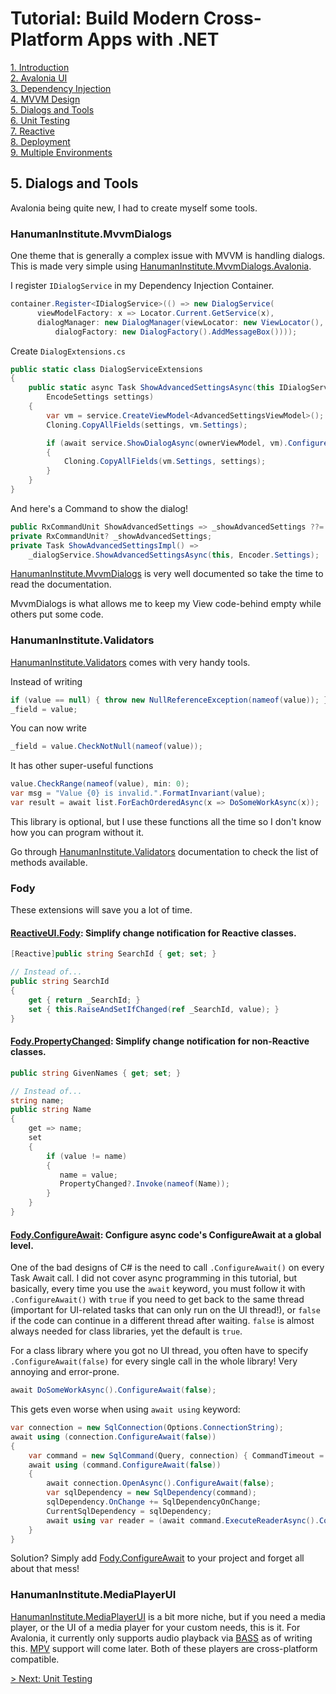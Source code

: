 # Tutorial: Build Modern Cross-Platform Apps with .NET

[1. Introduction](README.md)  
[2. Avalonia UI](2_Avalonia.md)  
[3. Dependency Injection](3_DependencyInjection.md)  
[4. MVVM Design](4_MVVM.md)  
[5. Dialogs and Tools](5_DialogsTools.md)  
[6. Unit Testing](6_UnitTesting.md)  
[7. Reactive](7_Reactive.md)  
[8. Deployment](8_Deployment.md)  
[9. Multiple Environments](9_MultipleEnvironments.md)

## 5. Dialogs and Tools

Avalonia being quite new, I had to create myself some tools.

### HanumanInstitute.MvvmDialogs

One theme that is generally a complex issue with MVVM is handling dialogs. This is made very simple using [HanumanInstitute.MvvmDialogs.Avalonia](https://github.com/mysteryx93/HanumanInstitute.MvvmDialogs/).

I register `IDialogService` in my Dependency Injection Container.

```c#
container.Register<IDialogService>(() => new DialogService(
      viewModelFactory: x => Locator.Current.GetService(x), 
      dialogManager: new DialogManager(viewLocator: new ViewLocator(),
          dialogFactory: new DialogFactory().AddMessageBox())));
```

Create `DialogExtensions.cs`

```c#
public static class DialogServiceExtensions
{
    public static async Task ShowAdvancedSettingsAsync(this IDialogService service, INotifyPropertyChanged ownerViewModel,
        EncodeSettings settings)
    {
        var vm = service.CreateViewModel<AdvancedSettingsViewModel>();
        Cloning.CopyAllFields(settings, vm.Settings);

        if (await service.ShowDialogAsync(ownerViewModel, vm).ConfigureAwait(false) == true)
        {
            Cloning.CopyAllFields(vm.Settings, settings);
        }
    }
}
```

And here's a Command to show the dialog!

```c#
public RxCommandUnit ShowAdvancedSettings => _showAdvancedSettings ??= ReactiveCommand.CreateFromTask(ShowAdvancedSettingsImpl);
private RxCommandUnit? _showAdvancedSettings;
private Task ShowAdvancedSettingsImpl() =>
    _dialogService.ShowAdvancedSettingsAsync(this, Encoder.Settings);
```

[HanumanInstitute.MvvmDialogs](https://github.com/mysteryx93/HanumanInstitute.MvvmDialogs/) is very well documented so take the time to read the documentation.

MvvmDialogs is what allows me to keep my View code-behind empty while others put some code.

### HanumanInstitute.Validators

[HanumanInstitute.Validators](https://github.com/mysteryx93/HanumanInstitute.Validators) comes with very handy tools.

Instead of writing

```c#
if (value == null) { throw new NullReferenceException(nameof(value)); }
_field = value;
```

You can now write
```c#
_field = value.CheckNotNull(nameof(value));
```

It has other super-useful functions
```c#
value.CheckRange(nameof(value), min: 0);
var msg = "Value {0} is invalid.".FormatInvariant(value);
var result = await list.ForEachOrderedAsync(x => DoSomeWorkAsync(x));
```

This library is optional, but I use these functions all the time so I don't know how you can program without it.

Go through [HanumanInstitute.Validators](https://github.com/mysteryx93/HanumanInstitute.Validators) documentation to check the list of methods available.

### Fody

These extensions will save you a lot of time.

#### [ReactiveUI.Fody](https://github.com/kswoll/ReactiveUI.Fody): Simplify change notification for Reactive classes.

```c#
[Reactive]public string SearchId { get; set; }

// Instead of...
public string SearchId 
{
    get { return _SearchId; }
    set { this.RaiseAndSetIfChanged(ref _SearchId, value); }
}
```

#### [Fody.PropertyChanged](https://github.com/Fody/PropertyChanged): Simplify change notification for non-Reactive classes.

```c#
public string GivenNames { get; set; }

// Instead of...
string name;
public string Name
{
    get => name;
    set
    {
        if (value != name)
        {
           name = value;
           PropertyChanged?.Invoke(nameof(Name));
        }
    }
}
```

#### [Fody.ConfigureAwait](https://github.com/Fody/ConfigureAwait): Configure async code's ConfigureAwait at a global level.

One of the bad designs of C# is the need to call `.ConfigureAwait()` on every Task Await call. I did not cover async programming in this tutorial, but basically, every time you use the `await` keyword, you must follow it with `.ConfigureAwait()` with `true` if you need to get back to the same thread (important for UI-related tasks that can only run on the UI thread!), or `false` if the code can continue in a different thread after waiting. `false` is almost always needed for class libraries, yet the default is `true`.

For a class library where you got no UI thread, you often have to specify `.ConfigureAwait(false)` for every single call in the whole library! Very annoying and error-prone.

```c#
await DoSomeWorkAsync().ConfigureAwait(false);
```

This gets even worse when using `await using` keyword:

```c#
var connection = new SqlConnection(Options.ConnectionString);
await using (connection.ConfigureAwait(false))
{
    var command = new SqlCommand(Query, connection) { CommandTimeout = Options.CommandTimeout };
    await using (command.ConfigureAwait(false))
    {
        await connection.OpenAsync().ConfigureAwait(false);
        var sqlDependency = new SqlDependency(command);
        sqlDependency.OnChange += SqlDependencyOnChange;
        CurrentSqlDependency = sqlDependency;
        await using var reader = (await command.ExecuteReaderAsync().ConfigureAwait(false)).ConfigureAwait(false);
    }
}
```

Solution? Simply add [Fody.ConfigureAwait](https://github.com/Fody/ConfigureAwait) to your project and forget all about that mess!

### HanumanInstitute.MediaPlayerUI

[HanumanInstitute.MediaPlayerUI](https://github.com/mysteryx93/MediaPlayerUI.NET/) is a bit more niche, but if you need a media player, or the UI of a media player for your custom needs, this is it. For Avalonia, it currently only supports audio playback via [BASS](https://www.un4seen.com/) as of writing this. [MPV](https://mpv.io/) support will come later. Both of these players are cross-platform compatible.

[> Next: Unit Testing](6_UnitTesting.md)
